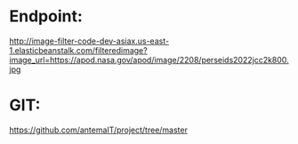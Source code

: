 # Endpoint:
http://image-filter-code-dev-asiax.us-east-1.elasticbeanstalk.com/filteredimage?image_url=https://apod.nasa.gov/apod/image/2208/perseids2022jcc2k800.jpg

# GIT:
https://github.com/antemaIT/project/tree/master